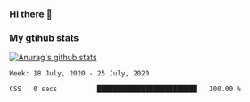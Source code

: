 ### Hi there 👋

### My gtihub stats

[![Anurag's github stats](https://github-readme-stats.vercel.app/api?username=gaozhidong)](https://github.com/gaozhidong/github-readme-stats)

<!--START_SECTION:waka-->
```text
Week: 18 July, 2020 - 25 July, 2020

CSS   0 secs          █████████████████████████   100.00 %
```
<!--END_SECTION:waka-->